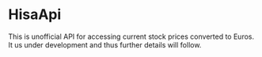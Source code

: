 # HisaApi
This is unofficial API for accessing current stock prices converted to Euros.
It us under development and thus further details will follow.

